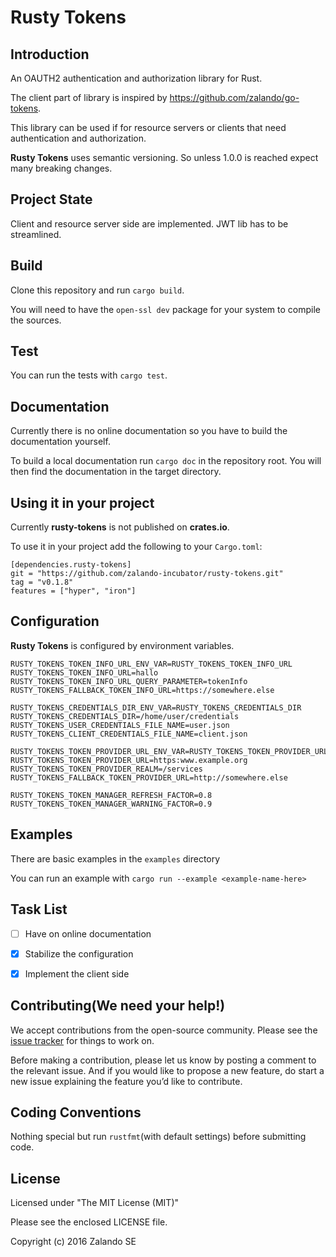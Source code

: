 # Rusty Tokens

## Introduction

An OAUTH2 authentication and authorization library for Rust.

The client part of library is inspired by https://github.com/zalando/go-tokens.

This library can be used if for resource servers or clients that need
authentication and authorization.

**Rusty Tokens** uses semantic versioning. So unless 1.0.0 is reached expect many breaking changes.

## Project State

Client and resource server side are implemented. JWT lib has to be streamlined.

## Build

Clone this repository and run ```cargo build```.

You will need to have the ```open-ssl dev``` package for your system to compile the sources.

## Test

You can run the tests with ```cargo test```.

## Documentation

Currently there is no online documentation so you have to build the documentation yourself.

To build a local documentation run ```cargo doc``` in the repository root. You will then find the documentation in the target directory.

## Using it in your project

Currently **rusty-tokens** is not published on **crates.io**.

To use it in your project add the following to your ```Cargo.toml```:

```
[dependencies.rusty-tokens]
git = "https://github.com/zalando-incubator/rusty-tokens.git"
tag = "v0.1.8"
features = ["hyper", "iron"]
```

## Configuration

**Rusty Tokens** is configured by environment variables.

```
RUSTY_TOKENS_TOKEN_INFO_URL_ENV_VAR=RUSTY_TOKENS_TOKEN_INFO_URL
RUSTY_TOKENS_TOKEN_INFO_URL=hallo
RUSTY_TOKENS_TOKEN_INFO_URL_QUERY_PARAMETER=tokenInfo
RUSTY_TOKENS_FALLBACK_TOKEN_INFO_URL=https://somewhere.else

RUSTY_TOKENS_CREDENTIALS_DIR_ENV_VAR=RUSTY_TOKENS_CREDENTIALS_DIR
RUSTY_TOKENS_CREDENTIALS_DIR=/home/user/credentials
RUSTY_TOKENS_USER_CREDENTIALS_FILE_NAME=user.json
RUSTY_TOKENS_CLIENT_CREDENTIALS_FILE_NAME=client.json

RUSTY_TOKENS_TOKEN_PROVIDER_URL_ENV_VAR=RUSTY_TOKENS_TOKEN_PROVIDER_URL
RUSTY_TOKENS_TOKEN_PROVIDER_URL=https:www.example.org
RUSTY_TOKENS_TOKEN_PROVIDER_REALM=/services
RUSTY_TOKENS_FALLBACK_TOKEN_PROVIDER_URL=http://somewhere.else

RUSTY_TOKENS_TOKEN_MANAGER_REFRESH_FACTOR=0.8
RUSTY_TOKENS_TOKEN_MANAGER_WARNING_FACTOR=0.9
```

## Examples

There are basic examples in the ```examples``` directory

You can run an example with ```cargo run --example <example-name-here>```

## Task List

- [ ] Have on online documentation
- [x] Stabilize the configuration
- [x] Implement the client side


## Contributing(We need your help!)

We accept contributions from the open-source community. Please see the [issue tracker](https://example.com) for things to work on.

Before making a contribution, please let us know by posting a comment to the relevant issue. And if you would like to propose a new feature, do start a new issue explaining the feature you’d like to contribute.

## Coding Conventions

Nothing special but run ```rustfmt```(with default settings) before submitting code.

## License

Licensed under "The MIT License (MIT)"

Please see the enclosed LICENSE file.

Copyright (c) 2016 Zalando SE
